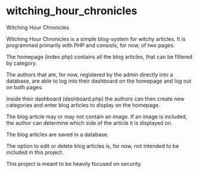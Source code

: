 # witching_hour_chronicles

Witching Hour Chronicles

Witching Hour Chronicles is a simple blog-system for witchy articles. It is programmed primarily with PHP and consists, for now, of two pages.

The homepage (index.php) contains all the blog articles, that can be filtered by category.

The authors that are, for now, registered by the admin directly into a database, are able to log into their dashboard on the homepage and log out on both pages. 

Inside their dashboard (dashboard.php) the authors can then create new categories and enter blog articles to display on the homepage.

The blog article may or may not contain an image. If an image is included, the author can determine which side of the article it is displayed on. 

The blog articles are saved in a database. 

The option to edit or delete blog articles is, for now, not intended to be included in this project.

This project is meant to be heavily focused on security.

